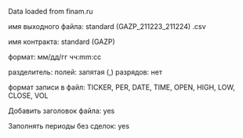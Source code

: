 Data loaded from finam.ru

имя выходного файла:
    standard (GAZP_211223_211224)
    .csv

имя контракта:
    standard (GAZP)

формат:
    мм/дд/гг
    чч:mm:cc

разделитель:
    полей:      запятая (,)
    разрядов:   нет

формат записи в файл:
    TICKER, PER, DATE, TIME, OPEN, HIGH, LOW, CLOSE, VOL

Добавить заголовок файла:
    yes

Заполнять периоды без сделок:
    yes
